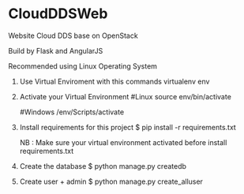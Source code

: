 # CloudDDSWeb
Website Cloud DDS base on OpenStack

Build by Flask and AngularJS

Recommended using Linux Operating System

1. Use Virtual Enviroment with this commands
   virtualenv env

2. Activate your Virtual Environment
   #Linux
   source env/bin/activate

   #Windows
   /env/Scripts/activate

3. Install requirements for this project
   $ pip install -r requirements.txt

   NB : Make sure your virtual environment activated before install requirements.txt

4. Create the database
   $ python manage.py createdb

5. Create user + admin
   $ python manage.py create_alluser
  

